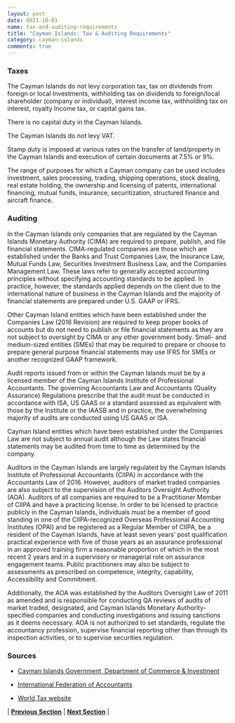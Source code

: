 ```yaml
---
layout: post
date: 0021-10-01
name: tax-and-auditing-requirements
title: "Cayman Islands: Tax & Auditing Requirements"
category: cayman-islands
comments: true
---
```

 

### Taxes ###

The Cayman Islands do not levy corporation tax, tax on dividends from foreign or local Investments, withholding tax on dividends to foreign/local shareholder (company or individual), interest income tax, withholding tax on interest, royalty Income tax, or capital gains tax. 

There is no capital duty in the Cayman Islands.

The Cayman Islands do not levy VAT.

Stamp duty is imposed at various rates on the transfer of land/property in the Cayman Islands and execution of certain documents at 7.5% or 9%.

The range of purposes for which a Cayman company can be used includes investment, sales processing, trading, shipping operations, stock dealing, real estate holding, the ownership and licensing of patents, international financing, mutual funds, insurance, securitization, structured finance and aircraft finance.

### Auditing  ###

In the Cayman Islands only companies that are regulated by the Cayman Islands Monetary Authority (CIMA) are required to prepare, publish, and file financial statements. CIMA-regulated companies are those which are established under the Banks and Trust Companies Law, the Insurance Law, Mutual Funds Law, Securities Investment Business Law, and the Companies Management Law. These laws refer to generally accepted accounting principles without specifying accounting standards to be applied. In practice, however, the standards applied depends on the client due to the international nature of business in the Cayman Islands and the majority of financial statements are prepared under U.S. GAAP or IFRS. 

Other Cayman Island entities which have been established under the Companies Law (2016 Revision) are required to keep proper books of accounts but do not need to publish or file financial statements as they are not subject to oversight by CIMA or any other government body. Small- and medium-sized entities (SMEs) that may be required to prepare or choose to prepare general purpose financial statements may use IFRS for SMEs or another recognized GAAP framework.
 
Audit reports issued from or within the Cayman Islands must be by a licensed member of the Cayman Islands Institute of Professional Accountants. The governing Accountants Law and Accountants (Quality Assurance) Regulations prescribe that the audit must be conducted in accordance with ISA, US GAAS or a standard assessed as equivalent with those by the Institute or the IAASB and in practice, the overwhelming majority of audits are conducted using US GAAS or ISA.

Cayman Island entities which have been established under the Companies Law are not subject to annual audit although the Law states financial statements may be audited from time to time as determined by the company. 

Auditors in the Cayman Islands are largely regulated by the Cayman Islands Institute of Professional Accountants (CIIPA) in accordance with the Accountants Law of 2016. However, auditors of market traded companies are also subject to the supervision of the Auditors Oversight Authority (AOA). Auditors of all companies are required to be a Practitioner Member of CIIPA and have a practicing license. In order to be licensed to practice publicly in the Cayman Islands, individuals must be a member of good standing in one of the CIIPA-recognized Overseas Professional Accounting Institutes (OPAI) and be registered as a Regular Member of CIIPA, be a resident of the Cayman Islands, have at least seven years’ post qualification practical experience with five of those years as an assurance professional in an approved training firm a reasonable proportion of which in the most recent 2 years and in a supervisory or managerial role on assurance engagement teams. Public practitioners may also be subject to assessments as prescribed on competence, integrity, capability, Accessibility and Commitment.
 
Additionally, the AOA was established by the Auditors Oversight Law of 2011 as amended and is responsible for conducting QA reviews of audits of market traded, designated, and Cayman Islands Monetary Authority-specified companies and conducting investigations and issuing sanctions as it deems necessary. AOA is not authorized to set standards, regulate the accountancy profession, supervise financial reporting other than through its inspection activities, or to supervise securities regulation.


### Sources ### 

- [Cayman Islands Government, Department of  Commerce & Investment](http://www.investcayman.gov.ky/portal/page/portal/ivbhome)

- [International Federation of Accountants](https://www.ifac.org/about-ifac/membership/country/cayman-islands)

- [World Tax website](https://www.world.tax/countries/cayman-islands/cayman-islands-tax-system.php)



| **[Previous Section]( https://neo-project.github.io/global-blockchain-compliance-hub//cayman-islands/cayman-islands-team-member-nationality-requirements.html)** | **[Next Section]( https://neo-project.github.io/global-blockchain-compliance-hub//cayman-islands/cayman-islands-governing-by-law.html)** |
